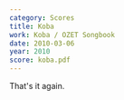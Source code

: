 ```yaml
---
category: Scores
title: Koba
work: Koba / OZET Songbook
date: 2010-03-06
year: 2010
score: koba.pdf
---
```


That's it again.
